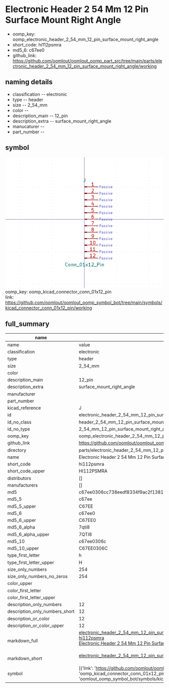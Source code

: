 # Electronic Header 2 54 Mm 12 Pin Surface Mount Right Angle

  
* oomp_key: oomp_electronic_header_2_54_mm_12_pin_surface_mount_right_angle 
* short_code: hi112psmra
* md5_6: c67ee0  
* github_link: https://github.com/oomlout/oomlout_oomp_part_src/tree/main/parts/electronic_header_2_54_mm_12_pin_surface_mount_right_angle/working  
## naming details
* classification -- electronic
* type -- header
* size -- 2_54_mm
* color -- 
* description_main -- 12_pin
* description_extra -- surface_mount_right_angle
* manucaturer -- 
* part_number -- 



## symbol

![](symbol/0/working/working_600.png)  
oomp_key: oomp_kicad_connector_conn_01x12_pin  
link: https://github.com/oomlout/oomlout_oomp_symbol_bot/tree/main/symbols/kicad_connector_conn_01x12_pin/working  


## full_summary
| name | value | 
| --- | --- | 
| name | value | 
| classification | electronic | 
| type | header | 
| size | 2_54_mm | 
| color |  | 
| description_main | 12_pin | 
| description_extra | surface_mount_right_angle | 
| manufacturer |  | 
| part_number |  | 
| kicad_reference | J | 
| id | electronic_header_2_54_mm_12_pin_surface_mount_right_angle | 
| id_no_class | header_2_54_mm_12_pin_surface_mount_right_angle | 
| id_no_type | 2_54_mm_12_pin_surface_mount_right_angle | 
| oomp_key | oomp_electronic_header_2_54_mm_12_pin_surface_mount_right_angle | 
| github_link | https://github.com/oomlout/oomlout_oomp_part_src/tree/main/parts/electronic_header_2_54_mm_12_pin_surface_mount_right_angle/working | 
| directory | parts/electronic_header_2_54_mm_12_pin_surface_mount_right_angle | 
| name | Electronic Header 2 54 Mm 12 Pin Surface Mount Right Angle | 
| short_code | hi112psmra | 
| short_code_upper | HI112PSMRA | 
| distributors | [] | 
| manufacturers | [] | 
| md5 | c67ee0306cc738eedf8334f9ac2f1381 | 
| md5_5 | c67ee | 
| md5_5_upper | C67EE | 
| md5_6 | c67ee0 | 
| md5_6_upper | C67EE0 | 
| md5_6_alpha | 7qti8 | 
| md5_6_alpha_upper | 7QTI8 | 
| md5_10 | c67ee0306c | 
| md5_10_upper | C67EE0306C | 
| type_first_letter | h | 
| type_first_letter_upper | H | 
| size_only_numbers | 254 | 
| size_only_numbers_no_zeros | 254 | 
| color_upper |  | 
| color_first_letter |  | 
| color_first_letter_upper |  | 
| description_only_numbers | 12 | 
| description_only_numbers_short | 12 | 
| description_or_color | 12 | 
| description_or_color_upper | 12 | 
| markdown_full | [electronic_header_2_54_mm_12_pin_surface_mount_right_angle](https://github.com/oomlout/oomlout_oomp_part_src/tree/main/parts/electronic_header_2_54_mm_12_pin_surface_mount_right_angle/working)<br>[hi112psmra](https://github.com/oomlout/oomlout_oomp_part_src/tree/main/parts/electronic_header_2_54_mm_12_pin_surface_mount_right_angle/working)<br>[Electronic Header 2 54 Mm 12 Pin Surface Mount Right Angle](https://github.com/oomlout/oomlout_oomp_part_src/tree/main/parts/electronic_header_2_54_mm_12_pin_surface_mount_right_angle/working)<br><br> | 
| markdown_short | [electronic_header_2_54_mm_12_pin_surface_mount_right_angle](https://github.com/oomlout/oomlout_oomp_part_src/tree/main/parts/electronic_header_2_54_mm_12_pin_surface_mount_right_angle/working)<br><br> | 
| symbol | [{'link': 'https://github.com/oomlout/oomlout_oomp_symbol_bot/tree/main/symbols/kicad_connector_conn_01x12_pin', 'oomp_key': 'oomp_kicad_connector_conn_01x12_pin', 'directory': 'oomlout_oomp_symbol_bot/symbols/kicad_connector_conn_01x12_pin//working/working.kicad_sym'}] | 
